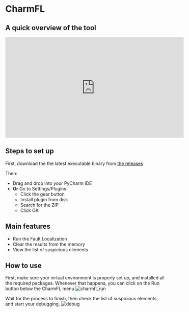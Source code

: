 # CharmFL

## A quick overview of the tool

<iframe width="560" height="315" src="https://www.youtube.com/embed/EBVuNRgkHVc" title="YouTube video player" frameborder="0" allow="accelerometer; autoplay; clipboard-write; encrypted-media; gyroscope; picture-in-picture" allowfullscreen></iframe>

## Steps to set up 

 First, download the the latest executable binary from [the releases](https://github.com/sed-szeged/CharmFL/releases)
 
 Then: 
- Drag and drop into your PyCharm IDE
- **Or** Go to Settings/Plugins
   - Click the gear button
   - Install plugin from disk
   - Search for the ZIP
   - Click OK

## Main features
- Run the Fault Localization
- Clear the results from the memory
- View the list of suspicious elements

## How to use

First, make sure your virtual environment is properly set up, and installed all the required packages.
Whenever that happens, you can click on the Run button below the CharmFL menu
![charmfl_run](https://user-images.githubusercontent.com/17518412/123008666-98c00c00-d3bb-11eb-8159-b9c96b0fb300.PNG)

Wait for the process to finish, then check the list of suspicious elements, and start your debugging.
![debug](https://user-images.githubusercontent.com/17518412/123008761-c5742380-d3bb-11eb-95d6-11fa9d1910e3.PNG)



